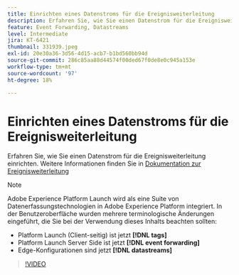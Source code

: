 ```yaml
---
title: Einrichten eines Datenstroms für die Ereignisweiterleitung
description: Erfahren Sie, wie Sie einen Datenstrom für die Ereignisweiterleitung einrichten.
feature: Event Forwarding, Datastreams
level: Intermediate
jira: KT-6421
thumbnail: 331939.jpeg
exl-id: 20e30a36-3d56-4d15-acb7-b1bd560bb94d
source-git-commit: 286c85aa88d44574f00ded67f0de8e0c945a153e
workflow-type: tm+mt
source-wordcount: '97'
ht-degree: 18%

---
```


# Einrichten eines Datenstroms für die Ereignisweiterleitung

Erfahren Sie, wie Sie einen Datenstrom für die Ereignisweiterleitung einrichten. Weitere Informationen finden Sie in [Dokumentation zur Ereignisweiterleitung](https://experienceleague.adobe.com/docs/experience-platform/tags/event-forwarding/getting-started.html#create-a-datastream)


>[!NOTE]
>
>Adobe Experience Platform Launch wird als eine Suite von Datenerfassungstechnologien in Adobe Experience Platform integriert. In der Benutzeroberfläche wurden mehrere terminologische Änderungen eingeführt, die Sie bei der Verwendung dieses Inhalts beachten sollten:
> 
> * Platform Launch (Client-seitig) ist jetzt **[!DNL tags]**
> * Platform Launch Server Side ist jetzt **[!DNL event forwarding]**
> * Edge-Konfigurationen sind jetzt **[!DNL datastreams]**

>[!VIDEO](https://video.tv.adobe.com/v/331939?learn=on&enablevpops)
